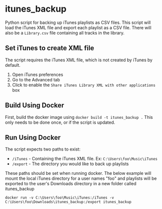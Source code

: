 # itunes_backup
Python script for backing up iTunes playlists as CSV files.
This script will load the iTunes XML file and export each playlist as a CSV file.
There will also be a `Library.csv` file containing all tracks in the library.

## Set iTunes to create XML file
The script requires the iTunes XML file, which is not created by iTunes by default.
1. Open iTunes preferences
2. Go to the Advanced tab
3. Click to enable the `Share iTunes Library XML with other applications` box


## Build Using Docker
First, build the docker image using `docker build -t itunes_backup .`
This only needs to be done once, or if the script is updated.


## Run Using Docker
The script expects two paths to exist:

  - `/iTunes` - Containing the iTunes XML file. Ex: `C:\Users\foo\Music\iTunes`
  - `/export` - The directory you would like to back up playlists

These paths should be set when running docker.
The below example will mount the local iTunes directory for a user names "foo" and playlists will be
exported to the user's Downloads directory in a new folder called itunes_backup

`docker run -v C:\Users\foo\Music\iTunes:/iTunes -v C:\Users\foo\Downloads\itunes_backup:/export itunes_backup`
